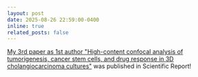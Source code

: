 ```yaml
---
layout: post
date: 2025-08-26 22:59:00-0400
inline: true
related_posts: false
---
```


[My 3rd paper as 1st author "High-content confocal analysis of tumorigenesis, cancer stem cells, and drug response in 3D cholangiocarcinoma cultures"](https://rdcu.be/eCt9A) was published in Scientific Report!
